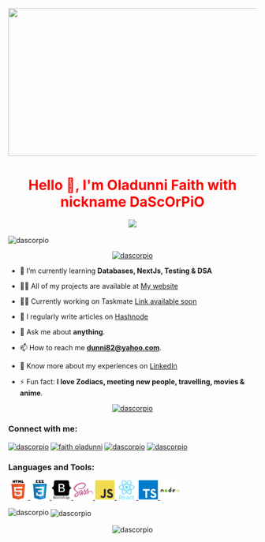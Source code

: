 <img width="1000" height="300" src="https://miro.medium.com/v2/resize:fit:640/1*dcL4QoY64t9rOsLQpNYwJg.gif">
<h1 style="color:red;" align="center">Hello 👋, I'm Oladunni Faith with nickname DaScOrPiO</h1>
<p align="center">
  <!-- Typing SVG by DaScOrPiO - https://github.com/DaScOrPiO/readme-typing-svg -->
  <a href="https://github.com/DaScOrPiO/readme-typing-svg">
    <img src="https://readme-typing-svg.demolab.com?font=Fira+Code&size=25&pause=1000&color=707070&center=true&vCenter=true&width=1000&height=100&lines=A+Frontend+web+developer;with+2%2B+years+coding+experience;Committed+to+utilizing+my+skills+to+bring+technological+solutions;I'm+always+learning+new+things" /></a>
</p>

<p align="left"> <img src="https://komarev.com/ghpvc/?username=dascorpio&label=Profile%20views&color=0e75b6&style=flat" alt="dascorpio" /> </p>

<p align="center"> <a href="https://twitter.com/oladunni_faith" target="blank"><img src="https://custom-icon-badges.demolab.com/twitter/follow/dascorpio?logo=twitter&style=for-the-badge" alt="dascorpio" /></a> </p>

- 🌱 I’m currently learning **Databases, NextJs, Testing & DSA**

- 👨‍💻 All of my projects are available at [My website](https://oladunni.netlify.app)

- 👨‍💻 Currently working on Taskmate [Link available soon](https://#)

- 📝 I regularly write articles on [Hashnode](https://techzodiac.hashnode.dev/)

- 💬 Ask me about **anything**. 

- 📫 How to reach me **dunni82@yahoo.com**. 

- 📄 Know more about my experiences on [LinkedIn](https://www.linkedin.com/in/faith-oladunni-54ab8920b/)

- ⚡ Fun fact: **I love Zodiacs, meeting new people, travelling, movies & anime**.

<p align="center"> <a href="https://github.com/ryo-ma/github-profile-trophy"><img src="https://github-profile-trophy.vercel.app/?username=dascorpio" alt="dascorpio" /></a> </p>

<h3 align="left">Connect with me:</h3>
<p align="left">
<a href="https://twitter.com/oladunni_faith" target="blank"><img align="center" src="https://raw.githubusercontent.com/rahuldkjain/github-profile-readme-generator/master/src/images/icons/Social/twitter.svg" alt="dascorpio" height="30" width="40" /></a>
<a href="https://linkedin.com/in/faith-oladunni-54ab8920b/" target="blank"><img align="center" src="https://raw.githubusercontent.com/rahuldkjain/github-profile-readme-generator/master/src/images/icons/Social/linked-in-alt.svg" alt="faith oladunni" height="30" width="40" /></a>
<a href="https://hashnode.com/@DaScOrPiO" target="blank"><img align="center" src="https://raw.githubusercontent.com/rahuldkjain/github-profile-readme-generator/master/src/images/icons/Social/hashnode.svg" alt="dascorpio" height="30" width="40" /></a>
<a href="https://www.leetcode.com/dascorpio" target="blank"><img align="center" src="https://raw.githubusercontent.com/rahuldkjain/github-profile-readme-generator/master/src/images/icons/Social/leet-code.svg" alt="dascorpio" height="30" width="40" /></a>
</p>

<h3 align="left">Languages and Tools:</h3>
<p align="left"> 
<a href="https://www.w3.org/html/" target="_blank" rel="noreferrer"> <img src="https://raw.githubusercontent.com/devicons/devicon/master/icons/html5/html5-original-wordmark.svg" alt="html5" width="40" height="40"/> </a>
<a href="https://www.w3schools.com/css/" target="_blank" rel="noreferrer"> <img src="https://raw.githubusercontent.com/devicons/devicon/master/icons/css3/css3-original-wordmark.svg" alt="css3" width="40" height="40"/> </a>
<a href="https://getbootstrap.com" target="_blank" rel="noreferrer"> <img src="https://raw.githubusercontent.com/devicons/devicon/master/icons/bootstrap/bootstrap-plain-wordmark.svg" alt="bootstrap" width="40" height="40"/> </a> 
<a href="https://sass-lang.com" target="_blank" rel="noreferrer"> <img src="https://raw.githubusercontent.com/devicons/devicon/master/icons/sass/sass-original.svg" alt="sass" width="40" height="40"/> </a>
<a href="https://developer.mozilla.org/en-US/docs/Web/JavaScript" target="_blank" rel="noreferrer"> <img src="https://raw.githubusercontent.com/devicons/devicon/master/icons/javascript/javascript-original.svg" alt="javascript" width="40" height="40"/> </a> 
<a href="https://reactjs.org/" target="_blank" rel="noreferrer"> <img src="https://raw.githubusercontent.com/devicons/devicon/master/icons/react/react-original-wordmark.svg" alt="react" width="40" height="40"/> </a>
<a href="https://www.typescriptlang.org/" target="_blank" rel="noreferrer"> <img src="https://raw.githubusercontent.com/devicons/devicon/master/icons/typescript/typescript-original.svg" alt="typescript" width="40" height="40"/> </a>
<a href="https://nodejs.org" target="_blank" rel="noreferrer"> <img src="https://raw.githubusercontent.com/devicons/devicon/master/icons/nodejs/nodejs-original-wordmark.svg" alt="nodejs" width="40" height="40"/> </a>
</p>

<p><img align="left" src="https://github-readme-stats.vercel.app/api/top-langs?username=dascorpio&show_icons=true&locale=en&layout=compact" alt="dascorpio" /></p>

<p>&nbsp;<img align="center" src="https://github-readme-stats.vercel.app/api?username=dascorpio&show_icons=true&" alt="dascorpio" /></p>

<p align="center"><img align="center" src="https://github-readme-streak-stats.herokuapp.com/?user=dascorpio&" alt="dascorpio" /></p>
